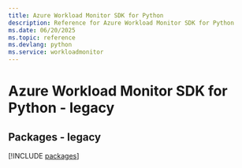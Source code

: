 ```yaml
---
title: Azure Workload Monitor SDK for Python
description: Reference for Azure Workload Monitor SDK for Python
ms.date: 06/20/2025
ms.topic: reference
ms.devlang: python
ms.service: workloadmonitor
---
```

# Azure Workload Monitor SDK for Python - legacy
## Packages - legacy
[!INCLUDE [packages](workload-monitor-index.md)]